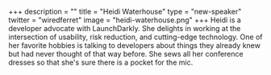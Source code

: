 +++
description = ""
title = "Heidi Waterhouse"
type = "new-speaker"
twitter = "wiredferret"
image = "heidi-waterhouse.png"
+++
Heidi is a developer advocate with LaunchDarkly. She delights in working at the intersection of usability, risk reduction, and cutting-edge technology. One of her favorite hobbies is talking to developers about things they already knew but had never thought of that way before. She sews all her conference dresses so that she's sure there is a pocket for the mic.